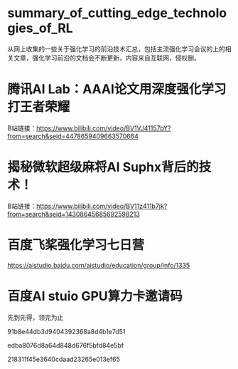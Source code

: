 # summary_of_cutting_edge_technologies_of_RL
从网上收集的一些关于强化学习的前沿技术汇总，包括主流强化学习会议的上的相关文章，强化学习前沿的文档会不断更新，内容来自互联网，侵权删。

# 腾讯AI Lab：AAAI论文用深度强化学习打王者荣耀
B站链接：https://www.bilibili.com/video/BV1VJ41157bY?from=search&seid=4478659409663570664

# 揭秘微软超级麻将AI Suphx背后的技术！
B站链接：https://www.bilibili.com/video/BV11z411b7jk?from=search&seid=14308645685692598213

# 百度飞桨强化学习七日营
https://aistudio.baidu.com/aistudio/education/group/info/1335

# 百度AI stuio GPU算力卡邀请码
先到先得，领完为止

91b8e44db3d9404392368a8d4b1e7d51

edba8076d8a64d848d676f5bfd84e5bf

218311f45e3640cdaad23265e013ef65
